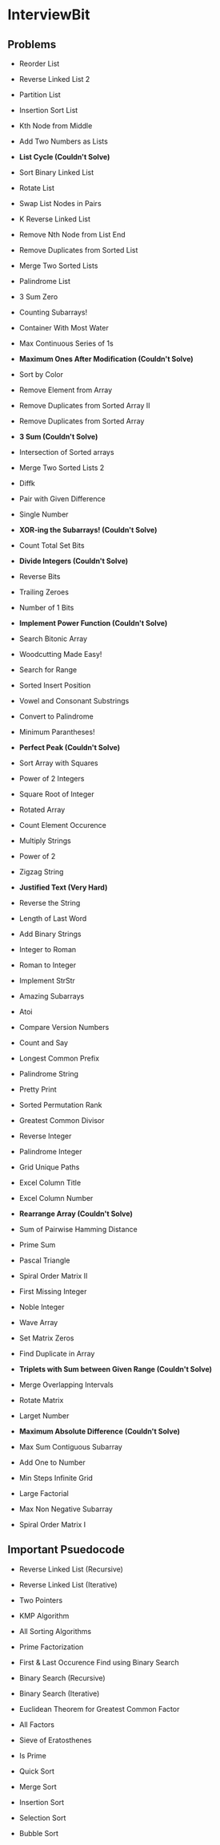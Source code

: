 # InterviewBit

## Problems

- Reorder List

- Reverse Linked List 2

- Partition List

- Insertion Sort List

- Kth Node from Middle

- Add Two Numbers as Lists

- __List Cycle (Couldn't Solve)__

- Sort Binary Linked List

- Rotate List

- Swap List Nodes in Pairs

- K Reverse Linked List

- Remove Nth Node from List End

- Remove Duplicates from Sorted List

- Merge Two Sorted Lists

- Palindrome List

- 3 Sum Zero

- Counting Subarrays!

- Container With Most Water

- Max Continuous Series of 1s

- __Maximum Ones After Modification (Couldn't Solve)__

- Sort by Color

- Remove Element from Array

- Remove Duplicates from Sorted Array II

- Remove Duplicates from Sorted Array

- __3 Sum (Couldn't Solve)__

- Intersection of Sorted arrays

- Merge Two Sorted Lists 2

- Diffk

- Pair with Given Difference

- Single Number

- __XOR-ing the Subarrays! (Couldn't Solve)__

- Count Total Set Bits

- __Divide Integers (Couldn't Solve)__

- Reverse Bits

- Trailing Zeroes

- Number of 1 Bits

- __Implement Power Function (Couldn't Solve)__

- Search Bitonic Array

- Woodcutting Made Easy!

- Search for Range

- Sorted Insert Position

- Vowel and Consonant Substrings

- Convert to Palindrome

- Minimum Parantheses!

- __Perfect Peak (Couldn't Solve)__

- Sort Array with Squares

- Power of 2 Integers

- Square Root of Integer

- Rotated Array

- Count Element Occurence

- Multiply Strings

- Power of 2

- Zigzag String

- __Justified Text (Very Hard)__

- Reverse the String

- Length of Last Word

- Add Binary Strings

- Integer to Roman

- Roman to Integer

- Implement StrStr

- Amazing Subarrays

- Atoi

- Compare Version Numbers

- Count and Say

- Longest Common Prefix

- Palindrome String

- Pretty Print

- Sorted Permutation Rank

- Greatest Common Divisor

- Reverse Integer

- Palindrome Integer

- Grid Unique Paths

- Excel Column Title

- Excel Column Number

- __Rearrange Array (Couldn't Solve)__

- Sum of Pairwise Hamming Distance

- Prime Sum

- Pascal Triangle

- Spiral Order Matrix II

- First Missing Integer

- Noble Integer

- Wave Array

- Set Matrix Zeros

- Find Duplicate in Array

- __Triplets with Sum between Given Range (Couldn't Solve)__

- Merge Overlapping Intervals

- Rotate Matrix

- Larget Number

- __Maximum Absolute Difference (Couldn't Solve)__

- Max Sum Contiguous Subarray

- Add One to Number

- Min Steps Infinite Grid

- Large Factorial

- Max Non Negative Subarray

- Spiral Order Matrix I

## Important Psuedocode

- Reverse Linked List (Recursive)

- Reverse Linked List (Iterative)

- Two Pointers

- KMP Algorithm

- All Sorting Algorithms

- Prime Factorization

- First & Last Occurence Find using Binary Search

- Binary Search (Recursive)

- Binary Search (Iterative)

- Euclidean Theorem for Greatest Common Factor

- All Factors

- Sieve of Eratosthenes

- Is Prime

- Quick Sort

- Merge Sort

- Insertion Sort

- Selection Sort

- Bubble Sort